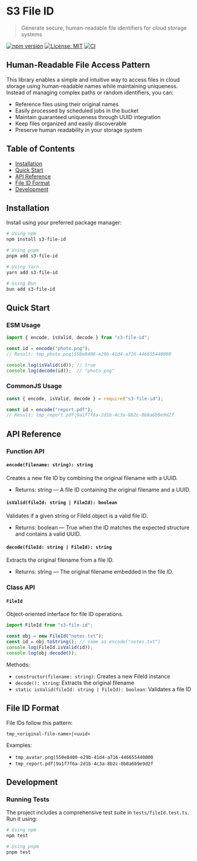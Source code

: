 # S3 File ID

> Generate secure, human-readable file identifiers for cloud storage systems

[![npm version](https://img.shields.io/npm/v/s3-file-id.svg)](https://www.npmjs.com/package/s3-file-id) [![License: MIT](https://img.shields.io/badge/License-MIT-yellow.svg)](LICENSE) [![CI](https://github.com/lynicis/s3-file-id/actions/workflows/npm-release.yaml/badge.svg)](https://github.com/lynicis/s3-file-id/actions/workflows/npm-release.yaml)

## Human-Readable File Access Pattern

This library enables a simple and intuitive way to access files in cloud storage using human-readable names while maintaining uniqueness. Instead of managing complex paths or random identifiers, you can:

- Reference files using their original names
- Easily processed by scheduled jobs in the bucket
- Maintain guaranteed uniqueness through UUID integration
- Keep files organized and easily discoverable
- Preserve human readability in your storage system

## Table of Contents

- [Installation](#installation)
- [Quick Start](#quick-start)
- [API Reference](#api-reference)
- [File ID Format](#file-id-format)
- [Development](#development)

## Installation

Install using your preferred package manager:

```bash
# Using npm
npm install s3-file-id

# Using pnpm
pnpm add s3-file-id

# Using Yarn
yarn add s3-file-id

# Using Bun
bun add s3-file-id
```

## Quick Start

### ESM Usage

```typescript
import { encode, isValid, decode } from "s3-file-id";

const id = encode("photo.png");
// Result: tmp_photo.png|550e8400-e29b-41d4-a716-446655440000

console.log(isValid(id)); // true
console.log(decode(id));  // "photo.png"
```

### CommonJS Usage

```javascript
const { encode, isValid, decode } = require("s3-file-id");

const id = encode("report.pdf");
// Result: tmp_report.pdf|9a1f7f6a-2d1b-4c3a-8b2c-0b8a6b9e9d2f
```

## API Reference

### Function API

#### `encode(filename: string): string`

Creates a new file ID by combining the original filename with a UUID.

- Returns: string — A file ID containing the original filename and a UUID.

#### `isValid(fileId: string | FileId): boolean`

Validates if a given string or FileId object is a valid file ID.

- Returns: boolean — True when the ID matches the expected structure and contains a valid UUID.

#### `decode(fileId: string | FileId): string`

Extracts the original filename from a file ID.

- Returns: string — The original filename embedded in the file ID.

### Class API

#### `FileId`

Object-oriented interface for file ID operations.

```typescript
import FileId from "s3-file-id";

const obj = new FileId("notes.txt");
const id = obj.toString(); // same as encode("notes.txt")
console.log(FileId.isValid(id));
console.log(obj.decode());
```

Methods:

- `constructor(filename: string)`: Creates a new FileId instance
- `decode(): string`: Extracts the original filename
- `static isValid(fileId: string | FileId): boolean`: Validates a file ID

## File ID Format

File IDs follow this pattern:

```text
tmp_<original-file-name>|<uuid>
```

Examples:

- `tmp_avatar.png|550e8400-e29b-41d4-a716-446655440000`
- `tmp_report.pdf|9a1f7f6a-2d1b-4c3a-8b2c-0b8a6b9e9d2f`

## Development

### Running Tests

The project includes a comprehensive test suite in `tests/fileId.test.ts`. Run it using:

```bash
# Using npm
npm test

# Using pnpm
pnpm test
```
